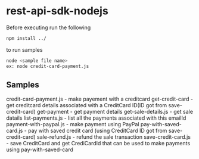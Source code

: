 rest-api-sdk-nodejs
===================

Before executing run the following

```sh
npm install ../
```

to run samples 

```sh
node <sample file name>
ex: node credit-card-payment.js
```
Samples
-------------------
credit-card-payment.js - make payement with a creditcard
get-credit-card - get creditcard details associated with a CreditCard ID(ID got from save-credit-card)
get-payment - get payment details
get-sale-details.js - get sale datails
list-payments.js - list all the payments associated with this emailId
payment-with-paypal.js - make payment using PayPal
pay-with-saved-card.js - pay with saved credit card (using CreditCard ID got from save-credit-card)
sale-refund.js - refund the sale transaction
save-credit-card.js - save CreditCard and get CrediCardId that can be used to make payments using pay-with-saved-card
